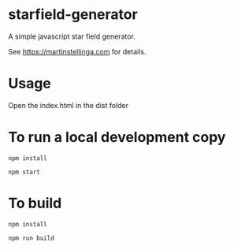 # starfield-generator
A simple javascript star field generator.

See https://martinstellinga.com for details.

# Usage
Open the index.html in the dist folder

# To run a local development copy
`npm install`

`npm start`

# To build
`npm install`

`npm run build`